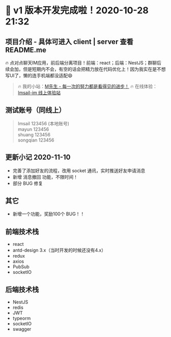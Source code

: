 # 🎉 v1 版本开发完成啦！2020-10-28 21:32

## 项目介绍 - 具体可进入 client | server 查看 README.me
🔥 点对点聊天IM应用，前后端分离项目！前端：react；后端：NestJS；群聊后续会加，但是短期内不会，有空的话会把精力放在代码优化上！因为我实在是不想写UI了，懒的连手机端都没适配😄

> 🔥 我的小站：[M先生 - 每一次的努力都是看得见的进步！](http://www.lmsail.com)
> 🔥 在线体验：[lmsail-im 线上体验站](http://react-im.lmsail.com)

## 测试账号（同线上）

> lmsail 123456 (本地账号)  
> mayun  123456   
> shuang 123456  
> songqian 123456

## 更新小记 2020-11-10

- 完善了添加好友的流程，改用 socket 通讯，实时推送好友申请消息
- 新增 消息撤回 功能，不限时间！
- 部分 BUG 修复

## 其它

- 新增一个功能，奖励100个 BUG！！

## 前端技术栈

- react
- antd-design 3.x（当时开发的时候还没有4.x）
- redux
- axios
- PubSub
- socketIO

## 后端技术栈

- NestJS
- redis
- JWT
- typeorm
- socketIO
- swagger
